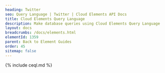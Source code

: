 ```yaml
---
heading: Twitter
seo: Query Language | Twitter | Cloud Elements API Docs
title: Cloud Elements Query Language
description: Make database queries using Cloud Elements Query Language.
layout: docs
breadcrumbs: /docs/elements.html
elementId: 1359
parent: Back to Element Guides
order: 45
sitemap: false
---
```


{% include ceql.md %}

